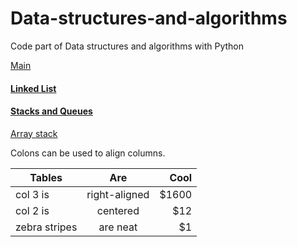 # Data-structures-and-algorithms
Code part of Data structures and algorithms with Python

[Main](https://github.com/firdavsxon/data-structure-and-algorithms/blob/master/main.py "Main practice menu")

#### [Linked List](https://github.com/firdavsxon/data-structure-and-algorithms/tree/master/LinkedList)
    
    
#### [Stacks and Queues](https://github.com/firdavsxon/data-structure-and-algorithms/tree/master/Stack_and_Queues "Stacks and Queues with Pyhton")

[Array stack](https://github.com/firdavsxon/data-structure-and-algorithms/blob/master/Stack_and_Queues/stack_array.py "Stack implementation with arrays")

Colons can be used to align columns.

| Tables        |      Are      | Cool  |
| ------------- |:-------------:| -----:|
| col 3 is      | right-aligned | $1600 |
| col 2 is      | centered      |   $12 |
| zebra stripes | are neat      |    $1 |
        
